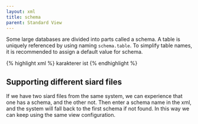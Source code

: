 ```yaml
---
layout: xml
title: schema
parent: Standard View
---
```

Some large databases are divided into parts called a schema. A table is uniquely referenced by using naming `schema.table`. To simplify table names, it is recommended to assign a default value for schema.

{% highlight xml %}
    <view>
        <name>karakterer</name>
        <schema>ist</schema>
{% endhighlight %}

## Supporting different siard files
If we have two siard files from the same system, we can experience that one has a schema, and the other not. Then enter a schema name in the xml, and the system will fall back to the first schema if not found. In this way we can keep using the same view configuration.
